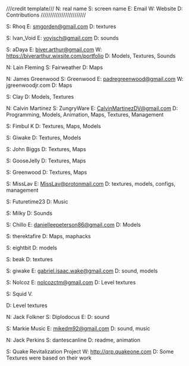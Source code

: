 ///credit template///
N: real name
S: screen name
E: Email
W: Website
D: Contributions
////////////////////////

S: Rhoq
E: smgorden@gmail.com
D: textures

S: Ivan_Void
E: voyisch@gmail.com
D: sounds

S: aDaya
E: biver.arthur@gmail.com
W: https://biverarthur.wixsite.com/portfolio
D: Models, Textures, Sounds

N: Lain Fleming
S: Fairweather
D: Maps

N: James Greenwood
S: Greenwood
E: padregreenwood@gmail.com
W: jgreenwoodjr.com
D: Maps

S: Clay
D: Models, Textures

N: Calvin Martinez
S: ZungryWare
E: CalvinMartinezDV@gmail.com
D: Programming, Models, Animation, Maps, Textures, Management

S: Fimbul K
D: Textures, Maps, Models

S: Giwake
D: Textures, Models

S: John Biggs
D: Textures, Maps

S: GooseJelly
D: Textures, Maps

S: Greenwood
D: Textures, Maps

S: MissLav
E: MissLav@protonmail.com
D: textures, models, configs, management

S: Futuretime23
D: Music

S: Milky
D: Sounds    

S: Chillo
E: danielleepeterson86@gmail.com
D: Models

S: therektafire
D: Maps, maphacks

S: eightbit
D: models

S: beak
D: textures

S: giwake
E: gabriel.isaac.wake@gmail.com
D: sound, models

S: Nolcoz
E: nolcozctm@gmail.com
D: Level textures

S: Squid V.

D: Level textures

N: Jack Folkner
S: Diplodocus
E: 
D: sound

S: Markie Music
E: mikedm92@gmail.com
D: sound, music

N: Jack Perkins
S: dantescanline
D: readme, animation


S: Quake Revitalization Project
W: http://qrp.quakeone.com
D: Some Textures were based on their work

    

